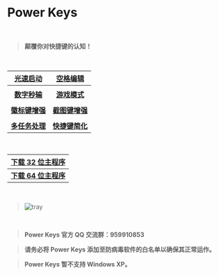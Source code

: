 ﻿<br>

# Power Keys

<br>

> **颠覆你对快捷键的认知！**

<br>

|[**光速启动**](https://PowerKeys.GitHub.io)| [**空格编辑**](https://PowerKeys.GitHub.io) 
|:-:|:-:|
||
|[**数字秒输**](https://PowerKeys.GitHub.io) | [**游戏模式**](https://PowerKeys.GitHub.io)
||
|[**徽标键增强**](https://PowerKeys.GitHub.io)| [**截图键增强**](https://PowerKeys.GitHub.io)
||
|[**多任务处理**](https://PowerKeys.GitHub.io)| [**快捷键简化**](https://PowerKeys.GitHub.io)

<br>

|[**下载 32 位主程序**](https://github.com/szzhiyang/PerfectWindows/raw/master/Power-Keys/Power-Keys-x86.exe)|
|:-:|
|[**下载 64 位主程序**](https://github.com/szzhiyang/PerfectWindows/raw/master/Power-Keys/Power-Keys-x64.exe)|

<br>

> ![tray](https://user-images.githubusercontent.com/30952626/49337320-b4703500-f64c-11e8-9c14-1e7a309c05f2.png)

<br>

> **Power Keys 官方 QQ 交流群：959910853**

> **请务必将 Power Keys 添加至防病毒软件的白名单以确保其正常运作。**

> **Power Keys 暂不支持 Windows XP。**